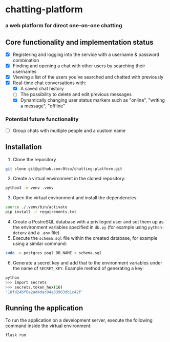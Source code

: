 # **chatting-platform**

### a web platform for direct one-on-one chatting

## Core functionality and implementation status
- [x] Registering and logging into the service with a username & password combination
- [x] Finding and opening a chat with other users by searching their usernames
- [x] Viewing a list of the users you've searched and chatted with previously
- [x] Real-time chat conversations with:
	- [x] A saved chat history
	- [ ] The possibility to delete and edit previous messages
	- [x] Dynamically changing user status markers such as "online", "writing a message", "offline"

### Potential future functionality
- [ ] Group chats with multiple people and a custom name

## Installation

1. Clone the repository
```sh
git clone git@github.com:0tso/chatting-platform.git
```
2. Create a virtual environment in the cloned repository:
```sh
python3 -m venv .venv
```
3. Open the virtual environment and install the dependencies:
```sh
source ./.venv/bin/activate
pip install -r requirements.txt
```
4. Create a PostreSQL database with a privileged user and set them up as the environment variables specified in `db.py` (for example using `python-dotenv` and a `.env` file)
5. Execute the `schema.sql` file within the created database, for example using a similar command:
```sh
sudo -u postgres psql DB_NAME < schema.sql
```
6. Generate a secret key and add that to the environment variables under the name of `SECRET_KEY`. Example method of generating a key:
```sh
python
>>> import secrets
>>> secrets.token_hex(16)
'18fd24bf6a2ad4dac04a33963db1c42f'
```

## Running the application

To run the application on a development server, execute the following command inside the virtual environment:
```sh
flask run
```